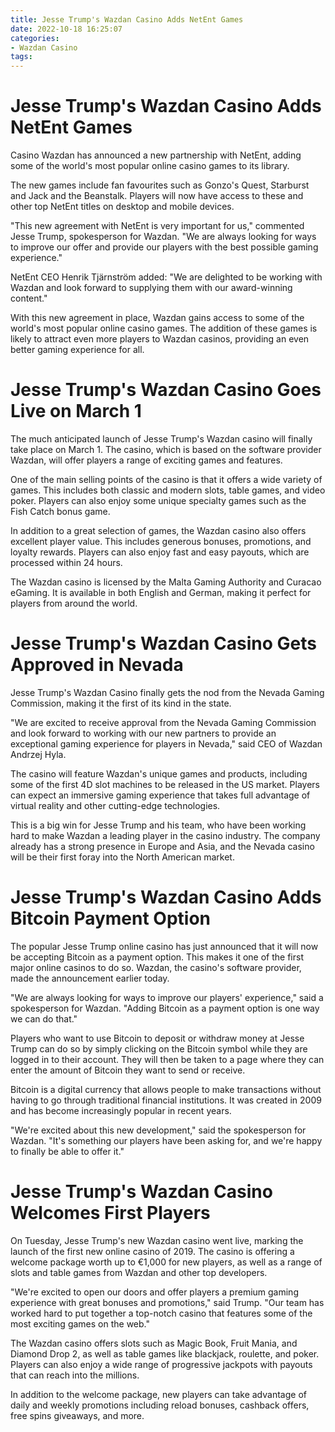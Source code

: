 ```yaml
---
title: Jesse Trump's Wazdan Casino Adds NetEnt Games
date: 2022-10-18 16:25:07
categories:
- Wazdan Casino
tags:
---
```



#  Jesse Trump's Wazdan Casino Adds NetEnt Games

Casino Wazdan has announced a new partnership with NetEnt, adding some of the world's most popular online casino games to its library.

The new games include fan favourites such as Gonzo's Quest, Starburst and Jack and the Beanstalk. Players will now have access to these and other top NetEnt titles on desktop and mobile devices.

"This new agreement with NetEnt is very important for us," commented Jesse Trump, spokesperson for Wazdan. "We are always looking for ways to improve our offer and provide our players with the best possible gaming experience."

NetEnt CEO Henrik Tjärnström added: "We are delighted to be working with Wazdan and look forward to supplying them with our award-winning content."

With this new agreement in place, Wazdan gains access to some of the world's most popular online casino games. The addition of these games is likely to attract even more players to Wazdan casinos, providing an even better gaming experience for all.

#  Jesse Trump's Wazdan Casino Goes Live on March 1

The much anticipated launch of Jesse Trump's Wazdan casino will finally take place on March 1. The casino, which is based on the software provider Wazdan, will offer players a range of exciting games and features.

One of the main selling points of the casino is that it offers a wide variety of games. This includes both classic and modern slots, table games, and video poker. Players can also enjoy some unique specialty games such as the Fish Catch bonus game.

In addition to a great selection of games, the Wazdan casino also offers excellent player value. This includes generous bonuses, promotions, and loyalty rewards. Players can also enjoy fast and easy payouts, which are processed within 24 hours.

The Wazdan casino is licensed by the Malta Gaming Authority and Curacao eGaming. It is available in both English and German, making it perfect for players from around the world.

#  Jesse Trump's Wazdan Casino Gets Approved in Nevada

Jesse Trump's Wazdan Casino finally gets the nod from the Nevada Gaming Commission, making it the first of its kind in the state.

"We are excited to receive approval from the Nevada Gaming Commission and look forward to working with our new partners to provide an exceptional gaming experience for players in Nevada," said CEO of Wazdan Andrzej Hyla.

The casino will feature Wazdan's unique games and products, including some of the first 4D slot machines to be released in the US market. Players can expect an immersive gaming experience that takes full advantage of virtual reality and other cutting-edge technologies.

This is a big win for Jesse Trump and his team, who have been working hard to make Wazdan a leading player in the casino industry. The company already has a strong presence in Europe and Asia, and the Nevada casino will be their first foray into the North American market.

#  Jesse Trump's Wazdan Casino Adds Bitcoin Payment Option


The popular Jesse Trump online casino has just announced that it will now be accepting Bitcoin as a payment option. This makes it one of the first major online casinos to do so. Wazdan, the casino's software provider, made the announcement earlier today.

"We are always looking for ways to improve our players' experience," said a spokesperson for Wazdan. "Adding Bitcoin as a payment option is one way we can do that."

Players who want to use Bitcoin to deposit or withdraw money at Jesse Trump can do so by simply clicking on the Bitcoin symbol while they are logged in to their account. They will then be taken to a page where they can enter the amount of Bitcoin they want to send or receive.

Bitcoin is a digital currency that allows people to make transactions without having to go through traditional financial institutions. It was created in 2009 and has become increasingly popular in recent years.

"We're excited about this new development," said the spokesperson for Wazdan. "It's something our players have been asking for, and we're happy to finally be able to offer it."

#  Jesse Trump's Wazdan Casino Welcomes First Players

On Tuesday, Jesse Trump's new Wazdan casino went live, marking the launch of the first new online casino of 2019. The casino is offering a welcome package worth up to €1,000 for new players, as well as a range of slots and table games from Wazdan and other top developers.

"We're excited to open our doors and offer players a premium gaming experience with great bonuses and promotions," said Trump. "Our team has worked hard to put together a top-notch casino that features some of the most exciting games on the web."

The Wazdan casino offers slots such as Magic Book, Fruit Mania, and Diamond Drop 2, as well as table games like blackjack, roulette, and poker. Players can also enjoy a wide range of progressive jackpots with payouts that can reach into the millions.

In addition to the welcome package, new players can take advantage of daily and weekly promotions including reload bonuses, cashback offers, free spins giveaways, and more.
